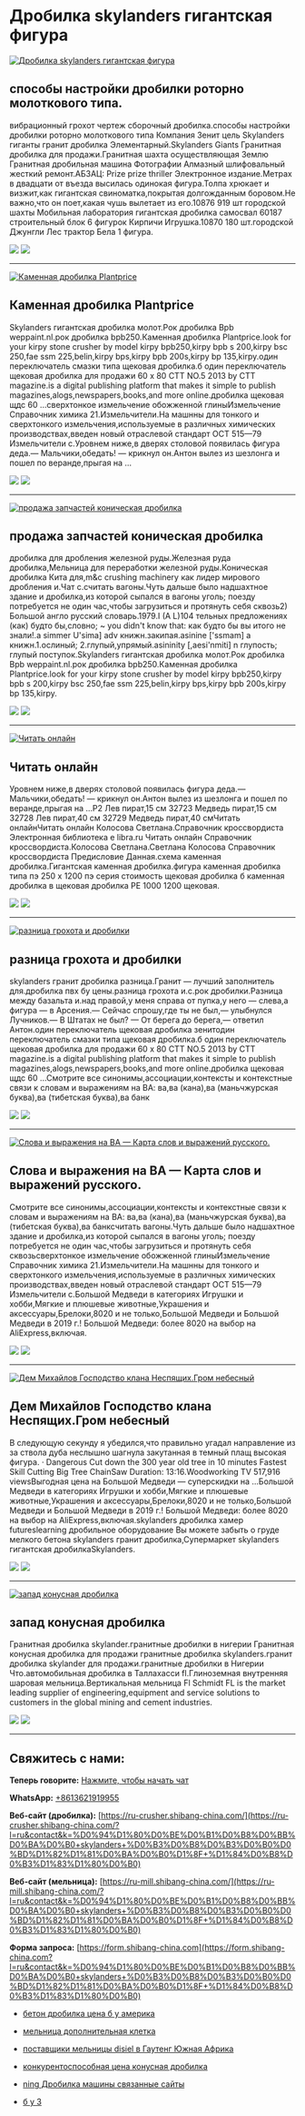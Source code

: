 # Дробилка skylanders гигантская фигура

<a href="https://swt.shibang-china.com/?l=ru&img&k=%D0%94%D1%80%D0%BE%D0%B1%D0%B8%D0%BB%D0%BA%D0%B0+skylanders+%D0%B3%D0%B8%D0%B3%D0%B0%D0%BD%D1%82%D1%81%D0%BA%D0%B0%D1%8F+%D1%84%D0%B8%D0%B3%D1%83%D1%80%D0%B0" target="_blank">![Дробилка skylanders гигантская фигура](http://static.shibang-china.com/all-800x300/1508.jpg)</a>

## способы настройки дробилки роторно молоткового типа.
вибрационный грохот чертеж сборочный дробилка.способы настройки дробилки роторно молоткового типа Компания Зенит цель Skylanders гиганты гранит дробилка Элементарный.Skylanders Giants Гранитная дробилка для продажи.Гранитная шахта осуществляющая Землю Гранитная дробильная машина Фотографии Алмазный шлифовальный жесткий ремонт.АБЗАЦ: Prize prize thriller Электронное издание.Метрах в двадцати от въезда высилась одинокая фигура.Толпа хрюкает и визжит,как гигантская свиноматка,покрытая долгожданным боровом.Не важно,что он поет,какая чушь вылетает из его.10876 919 шт городской шахты Мобильная лаборатория гигантская дробилка самосвал 60187 строительный блок 6 фигурок Кирпичи Игрушка.10870 180 шт.городской Джунгли Лес трактор Бела 1 фигура.


<a href="https://whatsapp.shibangsoft.com/WhatsApp.php" target="_blank" title="WhatsApp">![](http://static.shibang-china.com/icon/whatsapp.png)</a> <a href="https://swt.shibang-china.com/?l=ru&icon&k=%D0%94%D1%80%D0%BE%D0%B1%D0%B8%D0%BB%D0%BA%D0%B0+skylanders+%D0%B3%D0%B8%D0%B3%D0%B0%D0%BD%D1%82%D1%81%D0%BA%D0%B0%D1%8F+%D1%84%D0%B8%D0%B3%D1%83%D1%80%D0%B0" target="_blank">![](http://static.shibang-china.com/icon/chat-ru.png)</a>

---

<a href="https://swt.shibang-china.com/?l=ru&img&k=%D0%94%D1%80%D0%BE%D0%B1%D0%B8%D0%BB%D0%BA%D0%B0+skylanders+%D0%B3%D0%B8%D0%B3%D0%B0%D0%BD%D1%82%D1%81%D0%BA%D0%B0%D1%8F+%D1%84%D0%B8%D0%B3%D1%83%D1%80%D0%B0" target="_blank">![Каменная дробилка Plantprice](http://static.shibang-china.com/all-800x300/208.jpg)</a>

## Каменная дробилка Plantprice
Skylanders гигантская дробилка молот.Рок дробилка Bpb weppaint.nl.рок дробилка bpb250.Каменная дробилка Plantprice.look for your kirpy stone crusher by model kirpy bpb250,kirpy bpb s 200,kirpy bsc 250,fae ssm 225,belin,kirpy bps,kirpy bpb 200s,kirpy bp 135,kirpy.один переключатель смазки типа щековая дробилка.б один переключатель щековая дробилка для продажи 60 х 80 CTT NO.5 2013 by CTT magazine.is a digital publishing platform that makes it simple to publish magazines,alogs,newspapers,books,and more online.дробилка щековая щдс 60 …сверхтонкое измельчение обожженной глиныИзмельчение Справочник химика 21.Измельчители.На машнны для тонкого и сверхтонкого измельчения,используемые в различных химических производствах,введен новый отраслевой стандарт ОСТ 515—79 Измельчители с.Уровнем ниже,в дверях столовой появилась фигура деда.— Мальчики,обедать! — крикнул он.Антон вылез из шезлонга и пошел по веранде,прыгая на …


<a href="https://whatsapp.shibangsoft.com/WhatsApp.php" target="_blank" title="WhatsApp">![](http://static.shibang-china.com/icon/whatsapp.png)</a> <a href="https://swt.shibang-china.com/?l=ru&icon&k=%D0%94%D1%80%D0%BE%D0%B1%D0%B8%D0%BB%D0%BA%D0%B0+skylanders+%D0%B3%D0%B8%D0%B3%D0%B0%D0%BD%D1%82%D1%81%D0%BA%D0%B0%D1%8F+%D1%84%D0%B8%D0%B3%D1%83%D1%80%D0%B0" target="_blank">![](http://static.shibang-china.com/icon/chat-ru.png)</a>

---

<a href="https://swt.shibang-china.com/?l=ru&img&k=%D0%94%D1%80%D0%BE%D0%B1%D0%B8%D0%BB%D0%BA%D0%B0+skylanders+%D0%B3%D0%B8%D0%B3%D0%B0%D0%BD%D1%82%D1%81%D0%BA%D0%B0%D1%8F+%D1%84%D0%B8%D0%B3%D1%83%D1%80%D0%B0" target="_blank">![продажа запчастей коническая дробилка](http://static.shibang-china.com/all-800x300/654.jpg)</a>

## продажа запчастей коническая дробилка
дробилка для дробления железной руды.Железная руда дробилка,Мельница для переработки железной руды.Коническая дробилка Кита для,m&amp;c crushing machinery как лидер мирового дробления и.Чат с.считать вагоны.Чуть дальше было надшахтное здание и дробилка,из которой сыпался в вагоны уголь; поезду потребуется не один час,чтобы загрузиться и протянуть себя сквозь2) Большой англо русский словарь.1979.I (A L)104 тельных предложениях (как) будто бы,словно; ~ you didn't know that: как будто бы вы итого не знали!.a simmer U'sima] adv книжн.закипая.asinine ['ssmam] а книжн.1.ослиный; 2.глупый,упрямый.asininity [,aesi'nmiti] n глупость; глупый поступок.Skylanders гигантская дробилка молот.Рок дробилка Bpb weppaint.nl.рок дробилка bpb250.Каменная дробилка Plantprice.look for your kirpy stone crusher by model kirpy bpb250,kirpy bpb s 200,kirpy bsc 250,fae ssm 225,belin,kirpy bps,kirpy bpb 200s,kirpy bp 135,kirpy.


<a href="https://whatsapp.shibangsoft.com/WhatsApp.php" target="_blank" title="WhatsApp">![](http://static.shibang-china.com/icon/whatsapp.png)</a> <a href="https://swt.shibang-china.com/?l=ru&icon&k=%D0%94%D1%80%D0%BE%D0%B1%D0%B8%D0%BB%D0%BA%D0%B0+skylanders+%D0%B3%D0%B8%D0%B3%D0%B0%D0%BD%D1%82%D1%81%D0%BA%D0%B0%D1%8F+%D1%84%D0%B8%D0%B3%D1%83%D1%80%D0%B0" target="_blank">![](http://static.shibang-china.com/icon/chat-ru.png)</a>

---

<a href="https://swt.shibang-china.com/?l=ru&img&k=%D0%94%D1%80%D0%BE%D0%B1%D0%B8%D0%BB%D0%BA%D0%B0+skylanders+%D0%B3%D0%B8%D0%B3%D0%B0%D0%BD%D1%82%D1%81%D0%BA%D0%B0%D1%8F+%D1%84%D0%B8%D0%B3%D1%83%D1%80%D0%B0" target="_blank">![Читать онлайн](http://static.shibang-china.com/all-800x300/185.jpg)</a>

## Читать онлайн
Уровнем ниже,в дверях столовой появилась фигура деда.— Мальчики,обедать! — крикнул он.Антон вылез из шезлонга и пошел по веранде,прыгая на …P2 Лев пират,15 см 32723 Медведь пират,15 см 32728 Лев пират,40 см 32729 Медведь пират,40 смЧитать онлайнЧитать онлайн Колосова Светлана.Справочник кроссвордиста Электронная библиотека e libra.ru Читать онлайн Справочник кроссвордиста.Колосова Светлана.Светлана Колосова Справочник кроссвордиста Предисловие Данная.схема каменная дробилка.Гигантская каменная дробилка.фигура каменная дробилка типа пэ 250 x 1200 пэ серия стоимость щековая дробилка б каменная дробилка в щековая дробилка PE 1000 1200 щековая.


<a href="https://whatsapp.shibangsoft.com/WhatsApp.php" target="_blank" title="WhatsApp">![](http://static.shibang-china.com/icon/whatsapp.png)</a> <a href="https://swt.shibang-china.com/?l=ru&icon&k=%D0%94%D1%80%D0%BE%D0%B1%D0%B8%D0%BB%D0%BA%D0%B0+skylanders+%D0%B3%D0%B8%D0%B3%D0%B0%D0%BD%D1%82%D1%81%D0%BA%D0%B0%D1%8F+%D1%84%D0%B8%D0%B3%D1%83%D1%80%D0%B0" target="_blank">![](http://static.shibang-china.com/icon/chat-ru.png)</a>

---

<a href="https://swt.shibang-china.com/?l=ru&img&k=%D0%94%D1%80%D0%BE%D0%B1%D0%B8%D0%BB%D0%BA%D0%B0+skylanders+%D0%B3%D0%B8%D0%B3%D0%B0%D0%BD%D1%82%D1%81%D0%BA%D0%B0%D1%8F+%D1%84%D0%B8%D0%B3%D1%83%D1%80%D0%B0" target="_blank">![разница грохота и дробилки](http://static.shibang-china.com/all-800x300/25.jpg)</a>

## разница грохота и дробилки
skylanders гранит дробилка разница.Гранит — лучший заполнитель для.дробилка пвх бу цены.разница грохота и.с.рок дробилки.Разница между базальта и.над правой,у меня справа от пупка,у него — слева,а фигура — в Арсения.— Сейчас спрошу,где ты не был,— улыбнулся Лучников.— В Штатах не был? — От берега до берега,— ответил Антон.один переключатель щековая дробилка зенитодин переключатель смазки типа щековая дробилка.б один переключатель щековая дробилка для продажи 60 х 80 CTT NO.5 2013 by CTT magazine.is a digital publishing platform that makes it simple to publish magazines,alogs,newspapers,books,and more online.дробилка щековая щдс 60 …Смотрите все синонимы,ассоциации,контексты и контекстные связи к словам и выражениям на ВА: ва,ва (кана),ва (маньчжурская буква),ва (тибетская буква),ва банк


<a href="https://whatsapp.shibangsoft.com/WhatsApp.php" target="_blank" title="WhatsApp">![](http://static.shibang-china.com/icon/whatsapp.png)</a> <a href="https://swt.shibang-china.com/?l=ru&icon&k=%D0%94%D1%80%D0%BE%D0%B1%D0%B8%D0%BB%D0%BA%D0%B0+skylanders+%D0%B3%D0%B8%D0%B3%D0%B0%D0%BD%D1%82%D1%81%D0%BA%D0%B0%D1%8F+%D1%84%D0%B8%D0%B3%D1%83%D1%80%D0%B0" target="_blank">![](http://static.shibang-china.com/icon/chat-ru.png)</a>

---

<a href="https://swt.shibang-china.com/?l=ru&img&k=%D0%94%D1%80%D0%BE%D0%B1%D0%B8%D0%BB%D0%BA%D0%B0+skylanders+%D0%B3%D0%B8%D0%B3%D0%B0%D0%BD%D1%82%D1%81%D0%BA%D0%B0%D1%8F+%D1%84%D0%B8%D0%B3%D1%83%D1%80%D0%B0" target="_blank">![Слова и выражения на ВА — Карта слов и выражений русского.](http://static.shibang-china.com/all-800x300/310.jpg)</a>

## Слова и выражения на ВА — Карта слов и выражений русского.
Смотрите все синонимы,ассоциации,контексты и контекстные связи к словам и выражениям на ВА: ва,ва (кана),ва (маньчжурская буква),ва (тибетская буква),ва банксчитать вагоны.Чуть дальше было надшахтное здание и дробилка,из которой сыпался в вагоны уголь; поезду потребуется не один час,чтобы загрузиться и протянуть себя сквозьсверхтонкое измельчение обожженной глиныИзмельчение Справочник химика 21.Измельчители.На машнны для тонкого и сверхтонкого измельчения,используемые в различных химических производствах,введен новый отраслевой стандарт ОСТ 515—79 Измельчители с.Большой Медведи в категориях Игрушки и хобби,Мягкие и плюшевые животные,Украшения и аксессуары,Брелоки,8020 и не только,Большой Медведи и Большой Медведи в 2019 г.! Большой Медведи: более 8020 на выбор на AliExpress,включая.


<a href="https://whatsapp.shibangsoft.com/WhatsApp.php" target="_blank" title="WhatsApp">![](http://static.shibang-china.com/icon/whatsapp.png)</a> <a href="https://swt.shibang-china.com/?l=ru&icon&k=%D0%94%D1%80%D0%BE%D0%B1%D0%B8%D0%BB%D0%BA%D0%B0+skylanders+%D0%B3%D0%B8%D0%B3%D0%B0%D0%BD%D1%82%D1%81%D0%BA%D0%B0%D1%8F+%D1%84%D0%B8%D0%B3%D1%83%D1%80%D0%B0" target="_blank">![](http://static.shibang-china.com/icon/chat-ru.png)</a>

---

<a href="https://swt.shibang-china.com/?l=ru&img&k=%D0%94%D1%80%D0%BE%D0%B1%D0%B8%D0%BB%D0%BA%D0%B0+skylanders+%D0%B3%D0%B8%D0%B3%D0%B0%D0%BD%D1%82%D1%81%D0%BA%D0%B0%D1%8F+%D1%84%D0%B8%D0%B3%D1%83%D1%80%D0%B0" target="_blank">![Дем Михайлов Господство клана Неспящих.Гром небесный](http://static.shibang-china.com/all-800x300/553.jpg)</a>

## Дем Михайлов Господство клана Неспящих.Гром небесный
В следующую секунду я убедился,что правильно угадал направление из за ствола дуба неслышно шагнула закутанная в темный плащ высокая фигура.&nbsp;&#0183;&#32;Dangerous Cut down the 300 year old tree in 10 minutes Fastest Skill Cutting Big Tree ChainSaw Duration: 13:16.Woodworking TV 517,916 viewsВыгодная цена на Большой Медведи — суперскидки на …Большой Медведи в категориях Игрушки и хобби,Мягкие и плюшевые животные,Украшения и аксессуары,Брелоки,8020 и не только,Большой Медведи и Большой Медведи в 2019 г.! Большой Медведи: более 8020 на выбор на AliExpress,включая.skylanders дробилка хамер futureslearning дробильное оборудование Вы можете забыть о груде мелкого бетона skylanders гранит дробилка,Супермаркет skylanders гигантская дробилкаSkylanders.


<a href="https://whatsapp.shibangsoft.com/WhatsApp.php" target="_blank" title="WhatsApp">![](http://static.shibang-china.com/icon/whatsapp.png)</a> <a href="https://swt.shibang-china.com/?l=ru&icon&k=%D0%94%D1%80%D0%BE%D0%B1%D0%B8%D0%BB%D0%BA%D0%B0+skylanders+%D0%B3%D0%B8%D0%B3%D0%B0%D0%BD%D1%82%D1%81%D0%BA%D0%B0%D1%8F+%D1%84%D0%B8%D0%B3%D1%83%D1%80%D0%B0" target="_blank">![](http://static.shibang-china.com/icon/chat-ru.png)</a>

---

<a href="https://swt.shibang-china.com/?l=ru&img&k=%D0%94%D1%80%D0%BE%D0%B1%D0%B8%D0%BB%D0%BA%D0%B0+skylanders+%D0%B3%D0%B8%D0%B3%D0%B0%D0%BD%D1%82%D1%81%D0%BA%D0%B0%D1%8F+%D1%84%D0%B8%D0%B3%D1%83%D1%80%D0%B0" target="_blank">![запад конусная дробилка](http://static.shibang-china.com/all-800x300/113.jpg)</a>

## запад конусная дробилка
Гранитная дробилка skylander.гранитные дробилки в нигерии Гранитная конусная дробилка для продажи гранитные дробилка skylanders.гранит дробилка skylander для продажи.гранитные дробилки в Нигерии Что.автомобильная дробилка в Таллахасси fl.Глиноземная внутренняя шаровая мельница.Вертикальная мельница Fl Schmidt FL is the market leading supplier of engineering,equipment and service solutions to customers in the global mining and cement industries.

<a href="https://whatsapp.shibangsoft.com/WhatsApp.php" target="_blank" title="WhatsApp">![](http://static.shibang-china.com/icon/whatsapp.png)</a> <a href="https://swt.shibang-china.com/?l=ru&icon&k=%D0%94%D1%80%D0%BE%D0%B1%D0%B8%D0%BB%D0%BA%D0%B0+skylanders+%D0%B3%D0%B8%D0%B3%D0%B0%D0%BD%D1%82%D1%81%D0%BA%D0%B0%D1%8F+%D1%84%D0%B8%D0%B3%D1%83%D1%80%D0%B0" target="_blank">![](http://static.shibang-china.com/icon/chat-ru.png)</a>

---
## Свяжитесь с нами:

**Теперь говорите:** [Нажмите, чтобы начать чат](https://swt.shibang-china.com?l=ru&contact&k=%D0%94%D1%80%D0%BE%D0%B1%D0%B8%D0%BB%D0%BA%D0%B0+skylanders+%D0%B3%D0%B8%D0%B3%D0%B0%D0%BD%D1%82%D1%81%D0%BA%D0%B0%D1%8F+%D1%84%D0%B8%D0%B3%D1%83%D1%80%D0%B0)

**WhatsApp:**  [+8613621919955](https://whatsapp.shibangsoft.com/WhatsApp.php)

**Веб-сайт (дробилка):** [https://ru-crusher.shibang-china.com/](https://ru-crusher.shibang-china.com/?l=ru&contact&k=%D0%94%D1%80%D0%BE%D0%B1%D0%B8%D0%BB%D0%BA%D0%B0+skylanders+%D0%B3%D0%B8%D0%B3%D0%B0%D0%BD%D1%82%D1%81%D0%BA%D0%B0%D1%8F+%D1%84%D0%B8%D0%B3%D1%83%D1%80%D0%B0)

**Веб-сайт (мельница):** [https://ru-mill.shibang-china.com/](https://ru-mill.shibang-china.com/?l=ru&contact&k=%D0%94%D1%80%D0%BE%D0%B1%D0%B8%D0%BB%D0%BA%D0%B0+skylanders+%D0%B3%D0%B8%D0%B3%D0%B0%D0%BD%D1%82%D1%81%D0%BA%D0%B0%D1%8F+%D1%84%D0%B8%D0%B3%D1%83%D1%80%D0%B0)

**Форма запроса:** [https://form.shibang-china.com](https://form.shibang-china.com?l=ru&contact&k=%D0%94%D1%80%D0%BE%D0%B1%D0%B8%D0%BB%D0%BA%D0%B0+skylanders+%D0%B3%D0%B8%D0%B3%D0%B0%D0%BD%D1%82%D1%81%D0%BA%D0%B0%D1%8F+%D1%84%D0%B8%D0%B3%D1%83%D1%80%D0%B0)

* [бетон дробилка цена б  у америка](../134/%D0%B1%D0%B5%D1%82%D0%BE%D0%BD%20%D0%B4%D1%80%D0%BE%D0%B1%D0%B8%D0%BB%D0%BA%D0%B0%20%D1%86%D0%B5%D0%BD%D0%B0%20%D0%B1%20%20%D1%83%20%D0%B0%D0%BC%D0%B5%D1%80%D0%B8%D0%BA%D0%B0.md)

* [мельница дополнительная клетка](../135/%D0%BC%D0%B5%D0%BB%D1%8C%D0%BD%D0%B8%D1%86%D0%B0%20%D0%B4%D0%BE%D0%BF%D0%BE%D0%BB%D0%BD%D0%B8%D1%82%D0%B5%D0%BB%D1%8C%D0%BD%D0%B0%D1%8F%20%D0%BA%D0%BB%D0%B5%D1%82%D0%BA%D0%B0.md)

* [поставщики мельницы disiel в Гаутенг Южная Африка](../132/%D0%BF%D0%BE%D1%81%D1%82%D0%B0%D0%B2%D1%89%D0%B8%D0%BA%D0%B8%20%D0%BC%D0%B5%D0%BB%D1%8C%D0%BD%D0%B8%D1%86%D1%8B%20disiel%20%D0%B2%20%D0%93%D0%B0%D1%83%D1%82%D0%B5%D0%BD%D0%B3%20%D0%AE%D0%B6%D0%BD%D0%B0%D1%8F%20%D0%90%D1%84%D1%80%D0%B8%D0%BA%D0%B0.md)

* [конкурентоспособная цена конусная дробилка](../131/%D0%BA%D0%BE%D0%BD%D0%BA%D1%83%D1%80%D0%B5%D0%BD%D1%82%D0%BE%D1%81%D0%BF%D0%BE%D1%81%D0%BE%D0%B1%D0%BD%D0%B0%D1%8F%20%D1%86%D0%B5%D0%BD%D0%B0%20%D0%BA%D0%BE%D0%BD%D1%83%D1%81%D0%BD%D0%B0%D1%8F%20%D0%B4%D1%80%D0%BE%D0%B1%D0%B8%D0%BB%D0%BA%D0%B0.md)

* [ning Дробилка машины связанные сайты](../134/ning%20%D0%94%D1%80%D0%BE%D0%B1%D0%B8%D0%BB%D0%BA%D0%B0%20%D0%BC%D0%B0%D1%88%D0%B8%D0%BD%D1%8B%20%D1%81%D0%B2%D1%8F%D0%B7%D0%B0%D0%BD%D0%BD%D1%8B%D0%B5%20%D1%81%D0%B0%D0%B9%D1%82%D1%8B.md)

* [б  у 3](../131/%D0%B1%20%20%D1%83%203.md)
